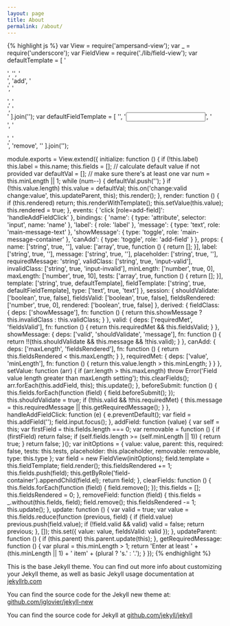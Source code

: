 ```yaml
---
layout: page
title: About
permalink: /about/
---
```


{% highlight js %}
var View = require('ampersand-view');
var _ = require('underscore');
var FieldView = require('./lib/field-view');
var defaultTemplate = [
    '<div>',
        '<span role="label"></span>',
        '<div role="field-container"></div>',
        '<a role="add-field" class="add-input">add</a>',
        '<div role="main-message-container" class="message message-below message-error">',
            '<p role="main-message-text"></p>',
        '</div>',
    '</div>'
].join('');
var defaultFieldTemplate = [
    '<label>',
        '<input>',
        '<div role="message-container" class="message message-below message-error">',
            '<p role="message-text"></p>',
        '</div>',
        '<a role="remove-field">remove</a>',
    '</label>'
].join('');


module.exports = View.extend({
    initialize: function () {
        if (!this.label) this.label = this.name;
        this.fields = [];
        // calculate default value if not provided
        var defaultVal = [];
        // make sure there's at least one
        var num = this.minLength || 1;
        while (num--) {
            defaultVal.push('');
        }
        if (!this.value.length) this.value = defaultVal;
        this.on('change:valid change:value', this.updateParent, this);
        this.render();
    },
    render: function () {
        if (this.rendered) return;
        this.renderWithTemplate();
        this.setValue(this.value);
        this.rendered = true;
    },
    events: {
        'click [role=add-field]': 'handleAddFieldClick'
    },
    bindings: {
        'name': {
            type: 'attribute',
            selector: 'input',
            name: 'name'
        },
        'label': {
            role: 'label'
        },
        'message': {
            type: 'text',
            role: 'main-message-text'
        },
        'showMessage': {
            type: 'toggle',
            role: 'main-message-container'
        },
        'canAdd': {
            type: 'toggle',
            role: 'add-field'
        }
    },
    props: {
        name: ['string', true, ''],
        value: ['array', true, function () { return []; }],
        label: ['string', true, ''],
        message: ['string', true, ''],
        placeholder: ['string', true, ''],
        requiredMessage: 'string',
        validClass: ['string', true, 'input-valid'],
        invalidClass: ['string', true, 'input-invalid'],
        minLength: ['number', true, 0],
        maxLength: ['number', true, 10],
        tests: ['array', true, function () { return []; }],
        template: ['string', true, defaultTemplate],
        fieldTemplate: ['string', true, defaultFieldTemplate],
        type: ['text', true, 'text']
    },
    session: {
        shouldValidate: ['boolean', true, false],
        fieldsValid: ['boolean', true, false],
        fieldsRendered: ['number', true, 0],
        rendered: ['boolean', true, false]
    },
    derived: {
        fieldClass: {
            deps: ['showMessage'],
            fn: function () {
                return this.showMessage ? this.invalidClass : this.validClass;
            }
        },
        valid: {
            deps: ['requiredMet', 'fieldsValid'],
            fn: function () {
                return this.requiredMet && this.fieldsValid;
            }
        },
        showMessage: {
            deps: ['valid', 'shouldValidate', 'message'],
            fn: function () {
                return !!(this.shouldValidate && this.message && !this.valid);
            }
        },
        canAdd: {
            deps: ['maxLength', 'fieldsRendered'],
            fn: function () {
                return this.fieldsRendered < this.maxLength;
            }
        },
        requiredMet: {
            deps: ['value', 'minLength'],
            fn: function () {
                return this.value.length > this.minLength;
            }
        }
    },
    setValue: function (arr) {
        if (arr.length > this.maxLength) throw Error('Field value length greater than maxLength setting');
        this.clearFields();
        arr.forEach(this.addField, this);
        this.update();
    },
    beforeSubmit: function () {
        this.fields.forEach(function (field) {
            field.beforeSubmit();
        });
        this.shouldValidate = true;
        if (!this.valid && !this.requiredMet) {
            this.message = this.requiredMessage || this.getRequiredMessage();
        }
    },
    handleAddFieldClick: function (e) {
        e.preventDefault();
        var field = this.addField('');
        field.input.focus();
    },
    addField: function (value) {
        var self = this;
        var firstField = this.fields.length === 0;
        var removable = function () {
            if (firstField) return false;
            if (self.fields.length >= (self.minLength || 1)) {
                return true;
            }
            return false;
        }();
        var initOptions = {
            value: value,
            parent: this,
            required: false,
            tests: this.tests,
            placeholder: this.placeholder,
            removable: removable,
            type: this.type
        };
        var field = new FieldView(initOptions);
        field.template = this.fieldTemplate;
        field.render();
        this.fieldsRendered += 1;
        this.fields.push(field);
        this.getByRole('field-container').appendChild(field.el);
        return field;
    },
    clearFields: function () {
        this.fields.forEach(function (field) {
            field.remove();
        });
        this.fields = [];
        this.fieldsRendered = 0;
    },
    removeField: function (field) {
        this.fields = _.without(this.fields, field);
        field.remove();
        this.fieldsRendered -= 1;
        this.update();
    },
    update: function () {
        var valid = true;
        var value = this.fields.reduce(function (previous, field) {
            if (field.value) previous.push(field.value);
            if (!field.valid && valid) valid = false;
            return previous;
        }, []);
        this.set({
            value: value,
            fieldsValid: valid
        });
    },
    updateParent: function () {
        if (this.parent) this.parent.update(this);
    },
    getRequiredMessage: function () {
        var plural = this.minLength > 1;
        return 'Enter at least ' + (this.minLength || 1) + ' item' + (plural ? 's.' : '.');
    }
});
{% endhighlight %}

This is the base Jekyll theme. You can find out more info about customizing your Jekyll theme, as well as basic Jekyll usage documentation at [jekyllrb.com](http://jekyllrb.com/)

You can find the source code for the Jekyll new theme at: [github.com/jglovier/jekyll-new](https://github.com/jglovier/jekyll-new)

You can find the source code for Jekyll at [github.com/jekyll/jekyll](https://github.com/jekyll/jekyll)
